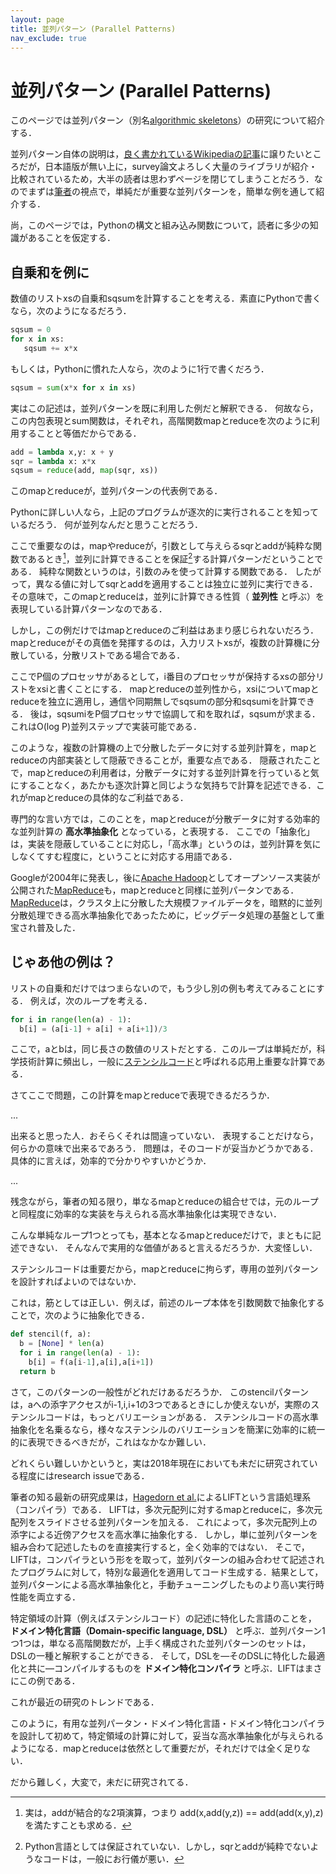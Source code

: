```yaml
---
layout: page
title: 並列パターン (Parallel Patterns)
nav_exclude: true
---
```


# 並列パターン (Parallel Patterns)

このページでは並列パターン（別名[algorithmic
skeletons](https://en.wikipedia.org/wiki/Algorithmic_skeleton)）の研究について紹介する．

並列パターン自体の説明は，[良く書かれているWikipediaの記事](https://en.wikipedia.org/wiki/Algorithmic_skeleton)に譲りたいところだが，日本語版が無い上に，survey論文よろしく大量のライブラリが紹介・比較されているため，大半の読者は思わずページを閉じてしまうことだろう．なのでまずは[筆者](https://www.eidos.ic.i.u-tokyo.ac.jp/~sato/)の視点で，単純だが重要な並列パターンを，簡単な例を通して紹介する．

尚，このページでは，Pythonの構文と組み込み関数について，読者に多少の知識があることを仮定する．

## 自乗和を例に

数値のリストxsの自乗和sqsumを計算することを考える．素直にPythonで書くなら，次のようになるだろう．

```python
sqsum = 0
for x in xs:
   sqsum += x*x
```

もしくは，Pythonに慣れた人なら，次のように1行で書くだろう．

```python
sqsum = sum(x*x for x in xs)
```    

実はこの記述は，並列パターンを既に利用した例だと解釈できる．
何故なら，この内包表現とsum関数は，それぞれ，高階関数mapとreduceを次のように利用することと等価だからである．

```python
add = lambda x,y: x + y
sqr = lambda x: x*x
sqsum = reduce(add, map(sqr, xs))
```

このmapとreduceが，並列パターンの代表例である．

Pythonに詳しい人なら，上記のプログラムが逐次的に実行されることを知っているだろう． 何が並列なんだと思うことだろう．

ここで重要なのは，mapやreduceが，引数として与えらるsqrとaddが純粋な関数であるとき[^1]，並列に計算できることを保証[^2]する計算パターンだということである．
純粋な関数というのは，引数のみを使って計算する関数である． したがって，異なる値に対してsqrとaddを適用することは独立に並列に実行できる．
その意味で，このmapとreduceは，並列に計算できる性質（ **並列性** と呼ぶ）を表現している計算パターンなのである．

しかし，この例だけではmapとreduceのご利益はあまり感じられないだろう．
mapとreduceがその真価を発揮するのは，入力リストxsが，複数の計算機に分散している，分散リストである場合である．

ここでP個のプロセッサがあるとして，i番目のプロセッサが保持するxsの部分リストをxsiと書くことにする．
mapとreduceの並列性から，xsiについてmapとreduceを独立に適用し，通信や同期無しでsqsumの部分和sqsumiを計算できる．
後は，sqsumiをP個プロセッサで協調して和を取れば，sqsumが求まる． これはO(log P)並列ステップで実装可能である．

このような，複数の計算機の上で分散したデータに対する並列計算を，mapとreduceの内部実装として隠蔽できることが，重要な点である．
隠蔽されたことで，mapとreduceの利用者は，分散データに対する並列計算を行っていると気にすることなく，あたかも逐次計算と同じような気持ちで計算を記述できる．これがmapとreduceの具体的なご利益である．

専門的な言い方では，このことを，mapとreduceが分散データに対する効率的な並列計算の **高水準抽象化** となっている，と表現する．
ここでの「抽象化」は，実装を隠蔽していることに対応し，「高水準」というのは，並列計算を気にしなくてすむ程度に，ということに対応する用語である．

Googleが2004年に発表し，後に[Apache
Hadoop](https://hadoop.apache.org/)としてオープンソース実装が公開された[MapReduce](https://ja.wikipedia.org/wiki/MapReduce)も，mapとreduceと同様に並列パータンである．
[MapReduce](https://ja.wikipedia.org/wiki/MapReduce)は，クラスタ上に分散した大規模ファイルデータを，暗黙的に並列分散処理できる高水準抽象化であったために，ビッグデータ処理の基盤として重宝され普及した．

## じゃあ他の例は？

リストの自乗和だけではつまらないので，もう少し別の例も考えてみることにする． 例えば，次のループを考える．

```python
for i in range(len(a) - 1):
  b[i] = (a[i-1] + a[i] + a[i+1])/3 
```

ここで，aとbは，同じ長さの数値のリストだとする．このループは単純だが，科学技術計算に頻出し，一般に[ステンシルコード](https://en.wikipedia.org/wiki/Stencil_code)と呼ばれる応用上重要な計算である．

さてここで問題，この計算をmapとreduceで表現できるだろうか．

...

出来ると思った人．おそらくそれは間違っていない． 表現することだけなら，何らかの意味で出来るであろう． 問題は，そのコードが妥当かどうかである．
具体的に言えば，効率的で分かりやすいかどうか．

...

残念ながら，筆者の知る限り，単なるmapとreduceの組合せでは，元のループと同程度に効率的な実装を与えられる高水準抽象化は実現できない．

こんな単純なループ1つとっても，基本となるmapとreduceだけで，まともに記述できない． そんなんで実用的な価値があると言えるだろうか．大変怪しい．

ステンシルコードは重要だから，mapとreduceに拘らず，専用の並列パターンを設計すればよいのではないか．

これは，筋としては正しい．例えば，前述のループ本体を引数関数で抽象化することで，次のように抽象化できる．

```python
def stencil(f, a):
  b = [None] * len(a)
  for i in range(len(a) - 1):
    b[i] = f(a[i-1],a[i],a[i+1]) 
  return b
```

さて，このパターンの一般性がどれだけあるだろうか．
このstencilパターンは，aへの添字アクセスがi-1,i,i+1の3つであるときにしか使えないが，実際のステンシルコードは，もっとバリエーションがある．
ステンシルコードの高水準抽象化を名乗るなら，様々なステンシルのバリエーションを簡潔に効率的に統一的に表現できるべきだが，これはなかなか難しい．

どれくらい難しいかというと，実は2018年現在においても未だに研究されている程度にはresearch issueである．

筆者の知る最新の研究成果は，[Hagedorn et
al.](https://doi.org/10.1145/3168824)によるLIFTという言語処理系（コンパイラ）である．
LIFTは，多次元配列に対するmapとreduceに，多次元配列をスライドさせる並列パターンを加える．
これによって，多次元配列上の添字による近傍アクセスを高水準に抽象化する．
しかし，単に並列パターンを組み合わて記述したものを直接実行すると，全く効率的ではない．
そこで，LIFTは，コンパイラという形をを取って，並列パターンの組み合わせて記述されたプログラムに対して，特別な最適化を適用してコード生成する．結果として，並列パターンによる高水準抽象化と，手動チューニングしたものより高い実行時性能を両立する．

特定領域の計算（例えばステンシルコード）の記述に特化した言語のことを， **ドメイン特化言語（Domain-specific language,
DSL）** と呼ぶ．並列パターン1つ1つは，単なる高階関数だが，上手く構成された並列パターンのセットは，DSLの一種と解釈することができる．
そして，DSLを―そのDSLに特化した最適化と共に―コンパイルするものを **ドメイン特化コンパイラ** と呼ぶ．LIFTはまさにこの例である．

これが最近の研究のトレンドである．

このように，有用な並列パータン・ドメイン特化言語・ドメイン特化コンパイラを設計して初めて，特定領域の計算に対して，妥当な高水準抽象化が与えられるようになる．mapとreduceは依然として重要だが，それだけでは全く足りない．

だから難しく，大変で，未だに研究されてる．

[^1]: 実は，addが結合的な2項演算，つまり add(x,add(y,z)) == add(add(x,y),z) を満たすことも求める．
[^2]: Python言語としては保証されていない．しかし，sqrとaddが純粋でないようなコードは，一般にお行儀が悪い．
